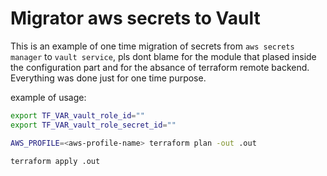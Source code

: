 # Migrator aws secrets to Vault

This is an example of one time migration of secrets from `aws secrets manager` to `vault service`, pls dont blame for the module that plased inside the configuration part and for the absance of terraform remote backend. Everything was done just for one time purpose. 

example of usage:

```bash
export TF_VAR_vault_role_id=""
export TF_VAR_vault_role_secret_id=""

AWS_PROFILE=<aws-profile-name> terraform plan -out .out

terraform apply .out

```

